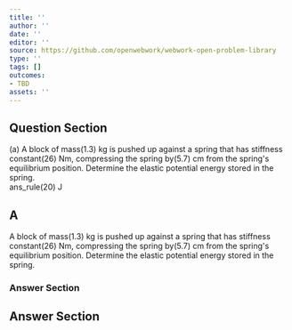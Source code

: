 ```yaml
---
title: ''
author: ''
date: ''
editor: ''
source: https://github.com/openwebwork/webwork-open-problem-library
type: ''
tags: []
outcomes:
- TBD
assets: ''
---
```


## Question Section 

 
  
(a) A block of mass(1.3) kg is pushed up against a spring that has stiffness constant(26) Nm, compressing the spring by(5.7) cm from the spring's equilibrium position. Determine the elastic potential energy stored in the spring.  
 ans_rule(20) J
## A
A block of mass(1.3) kg is pushed up against a spring that has stiffness constant(26) Nm, compressing the spring by(5.7) cm from the spring's equilibrium position. Determine the elastic potential energy stored in the spring.  
### Answer Section


## Answer Section

